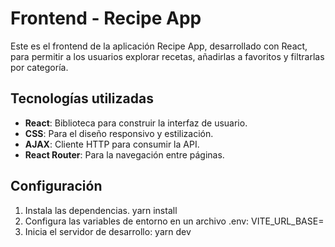 
# Frontend - Recipe App
Este es el frontend de la aplicación Recipe App, desarrollado con React, para permitir a los usuarios explorar recetas, añadirlas a favoritos y filtrarlas por categoría.

## Tecnologías utilizadas
- **React**: Biblioteca para construir la interfaz de usuario.
- **CSS**: Para el diseño responsivo y estilización.
- **AJAX**: Cliente HTTP para consumir la API.
- **React Router**: Para la navegación entre páginas.

## Configuración
1. Instala las dependencias.
    yarn install
2. Configura las variables de entorno en un archivo .env:
    VITE_URL_BASE= 
3. Inicia el servidor de desarrollo:
    yarn dev
